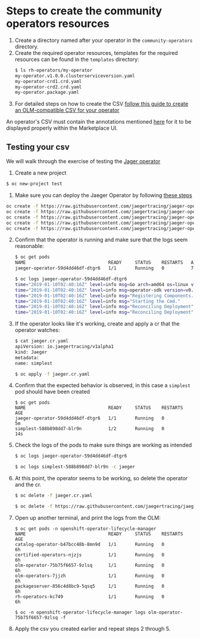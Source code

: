 # Steps to create the community operators resources

1. Create a directory named after your operator in the `community-operators` directory.
2. Create the required operator resources, templates for the required resources can be found in the `templates` directory:
    ```bash
    $ ls rh-operators/my-operator
    my-operator.v1.0.0.clusterserviceversion.yaml
    my-operator-crd1.crd.yaml
    my-operator-crd2.crd.yaml
    my-operator.package.yaml
    ```
3. For detailed steps on how to create the CSV [follow this guide to create an OLM-compatible CSV for your operator](https://github.com/operator-framework/operator-lifecycle-manager/blob/master/Documentation/design/building-your-csv.md)

An operator's CSV must contain the annotations mentioned [here](https://github.com/operator-framework/operator-marketplace/blob/master/docs/marketplace-required-csv-annotations.md) for it to be displayed properly within the Marketplace UI.

## Testing your csv

We will walk through the exercise of testing the [Jager operator](https://github.com/jaegertracing/jaeger-operator)
1. Create a new project
```bash
$ oc new-project test
```
1. Make sure you can deploy the Jaeger Operator by following [these steps](https://github.com/jaegertracing/jaeger-operator)
```bash
oc create -f https://raw.githubusercontent.com/jaegertracing/jaeger-operator/master/deploy/crds/io_v1alpha1_jaeger_crd.yaml
oc create -f https://raw.githubusercontent.com/jaegertracing/jaeger-operator/master/deploy/service_account.yaml
oc create -f https://raw.githubusercontent.com/jaegertracing/jaeger-operator/master/deploy/role.yaml
oc create -f https://raw.githubusercontent.com/jaegertracing/jaeger-operator/master/deploy/role_binding.yaml
oc create -f https://raw.githubusercontent.com/jaegertracing/jaeger-operator/master/deploy/operator-openshift.yaml
```
2. Confirm that the operator is running and make sure that the logs seem reasonable:
    ```bash
    $ oc get pods
    NAME                               READY     STATUS    RESTARTS   AGE
    jaeger-operator-59d4dd46df-dtgr6   1/1       Running   0          7s

    $ oc logs jaeger-operator-59d4dd46df-dtgr6
    time="2019-01-10T02:40:16Z" level=info msg=Go arch=amd64 os=linux version=go1.11.1
    time="2019-01-10T02:40:16Z" level=info msg=operator-sdk version=v0.1.1
    time="2019-01-10T02:40:16Z" level=info msg="Registering Components."
    time="2019-01-10T02:40:16Z" level=info msg="Starting the Cmd."
    time="2019-01-10T02:40:16Z" level=info msg="Reconciling Deployment" name=jaeger-operator namespace=test
    time="2019-01-10T02:40:16Z" level=info msg="Reconciling Deployment" name=jaeger-operator namespace=test
    ```

3. If the operator looks like it's working, create and apply a cr that the operator watches:
    ```bash
    $ cat jaeger.cr.yaml 
    apiVersion: io.jaegertracing/v1alpha1
    kind: Jaeger
    metadata:
    name: simplest

    $ oc apply -f jaeger.cr.yaml
    ```

4. Confirm that the expected behavior is observed, in this case a `simplest` pod should have been created
    ```
    $ oc get pods
    NAME                               READY     STATUS    RESTARTS   AGE
    jaeger-operator-59d4dd46df-dtgr6   1/1       Running   0          5m
    simplest-588b898dd7-blr9n          1/2       Running   0          14s
    ```

5. Check the logs of the pods to make sure things are working as intended
    ```bash
    $ oc logs jaeger-operator-59d4dd46df-dtgr6

    $ oc logs simplest-588b898dd7-blr9n -c jaeger
    ```

6. At this point, the operator seems to be working, so delete the operator and the cr.
    ```bash
    $ oc delete -f jaeger.cr.yaml

    $ oc delete -f https://raw.githubusercontent.com/jaegertracing/jaeger-operator/master/deploy/operator-openshift.yaml
    ```

7. Open up another terminal, and print the logs from the OLM:
    ```
    $ oc get pods -n openshift-operator-lifecycle-manager
    NAME                               READY     STATUS    RESTARTS   AGE
    catalog-operator-b47bcc48b-8mn9d   1/1       Running   0          6h
    certified-operators-njzjs          1/1       Running   0          6h
    olm-operator-75b75f6657-9zlsq      1/1       Running   0          6h
    olm-operators-7jjzh                1/1       Running   0          6h
    packageserver-856c4d8bc9-5qsq5     1/1       Running   0          6h
    rh-operators-kc749                 1/1       Running   0          6h

    $ oc -n openshift-operator-lifecycle-manager logs olm-operator-75b75f6657-9zlsq -f
    ```

8. Apply the csv you created earlier and repeat steps 2 through 5.